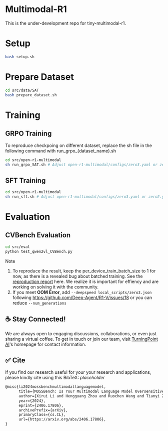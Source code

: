 # Multimodal-R1

This is the under-development repo for tiny-multimodal-r1.

# Setup

```bash
bash setup.sh
```
# Prepare Dataset

```bash
cd src/data/SAT
bash prepare_dataset.sh
```

# Training

## GRPO Training
To reproduce checkpoing on different dataset, replace the sh file in the following command with run_grpo_{dataset_name}.sh
```bash
cd src/open-r1-multimodal
sh run_grpo_SAT.sh # Adjust open-r1-multimodal/configs/zero3.yaml or zero2.yaml accordingly # Full training for 2 epochs take more than 50 hours, we usually can observe reward peak and stop at step 100~500
```

## SFT Training

```bash
cd src/open-r1-multimodal
sh run_sft.sh # Adjust open-r1-multimodal/configs/zero3.yaml or zero2.yaml accordingly
```

# Evaluation

## CVBench Evaluation
```bash
cd src/eval
python test_qwen2vl_CVBench.py 
```

> [!NOTE] 
> 1. To reproduce the result, keep the per_device_train_batch_size to 1 for now, as there is a revealed bug about batched training. See the [reproduction report](https://github.com/Deep-Agent/R1-V/issues/4#issuecomment-2633348354) here. We realize it is important for effiency and are working on solving it with the community.
> 2. If you meet **OOM Error**, add `--deepspeed local_scripts/zero3.json` following https://github.com/Deep-Agent/R1-V/issues/18 or you can reduce `--num_generations`


## :coffee: Stay Connected!

We are always open to engaging discussions, collaborations, or even just sharing a virtual coffee. To get in touch or join our team, visit [TurningPoint AI](https://www.turningpoint-ai.com/)'s homepage for contact information.


## :white_check_mark: Cite

If you find our research useful for your your research and applications, please kindly cite using this BibTeX: *placeholder*

```latex
@misc{li2024mossbenchmultimodallanguagemodel,
      title={MOSSBench: Is Your Multimodal Language Model Oversensitive to Safe Queries?}, 
      author={Xirui Li and Hengguang Zhou and Ruochen Wang and Tianyi Zhou and Minhao Cheng and Cho-Jui Hsieh},
      year={2024},
      eprint={2406.17806},
      archivePrefix={arXiv},
      primaryClass={cs.CL},
      url={https://arxiv.org/abs/2406.17806}, 
}
```


